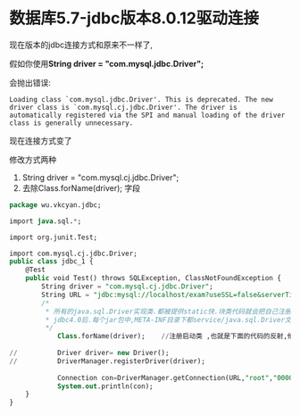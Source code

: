 # 数据库5.7-jdbc版本8.0.12驱动连接

现在版本的jdbc连接方式和原来不一样了,

假如你使用**String driver = "com.mysql.jdbc.Driver";**

会抛出错误:

````
Loading class `com.mysql.jdbc.Driver'. This is deprecated. The new driver class is `com.mysql.cj.jdbc.Driver'. The driver is automatically registered via the SPI and manual loading of the driver class is generally unnecessary.
````

现在连接方式变了

修改方式两种

1. String driver = "com.mysql.cj.jdbc.Driver";
2. 去除Class.forName(driver);  字段

```sql
package wu.vkcyan.jdbc;

import java.sql.*;

import org.junit.Test;

import com.mysql.cj.jdbc.Driver;
public class jdbc_1 {
	@Test
	public void Test() throws SQLException, ClassNotFoundException {
		String driver = "com.mysql.cj.jdbc.Driver";
		String URL = "jdbc:mysql://localhost/exam?useSSL=false&serverTimezone = UTC&";
		/*
		 * 所有的java.sql.Driver实现类.都被提供static快.块类代码就会把自己注册了
		 * jdbc4.0后.每个jar包中,META-INF目录下都service/java.sql.Driver文件里面内容是com.mysql.cj.jdbc.Driver,每次启动jdbc会自动扫描,添加,所以可以不写
		 */
			Class.forName(driver);    //注册启动类 ,也就是下面的代码的反射,他里面有个静态函数,自己就把自己注册了
		
//			Driver driver= new Driver();
//			DriverManager.registerDriver(driver);  
			
			Connection con=DriverManager.getConnection(URL,"root","000000"); 
			System.out.println(con);
	}
}
```

